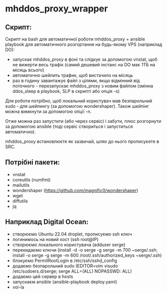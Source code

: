 # mhddos_proxy_wrapper

## Скрипт:

Скрипт на bash для автоматичної роботи mhddos_proxy + ansible playbook для автоматичного розгортання на будь-якому VPS (наприклад DO):
- запускає mhddos_proxy в фоні та слідкує за допомогою vnstat, щоб не вижерти весь трафік (самий дешевий інстанс на DO має 1ТБ на місяць всього)
- автоматично шейпить трафик, щоб вистачило на місяць
- раз в годину завантажує файл з цілями, якщо відмінний від поточного - перезапускає mhddos_proxy з новим файлом (змінна ddos_sleep в playbook, SLP в скрипті або опція -s)

Для роботи потрібно, щоб локальний користувач мав безпарольний sudo - для шейпингу (за допомогою wondershaper).
Також шейпінг можна вимкнути за допомогою опції -n.

Отже можна раз запустити (або через сервіс) і забути, плюс розгорнути за допомогою ansible (тоді сервіс створиться і запуститься автоматично).

mhddos_proxy встановлюєте як зазвичай, шлях до нього прописуєете в SRC.

## Потрібні пакети:

- vnstat
- coreutils (numfmt)
- mailutils
- wondershaper (https://github.com/magnific0/wondershaper)
- wget
- diffutils
- jq

## Наприклад Digital Ocean:
- створюємо Ubuntu 22.04 droplet, прописуємо ssh ключ
- логинимось на новий хост (ssh root@IP)
- створюємо локального користувача (adduser serge)
- перекидаємо ключи (install -d -o serge -g serge -m 700 ~serge/.ssh; install -o serge -g serge -m 600 /root/.ssh/authorized_keys ~serge/.ssh)
- блокуємо PermitRootLogin в /etc/ssh/sshd_config
- додаємо безпарольний sudo (EDITOR=vim visudo /etc/sudoers.d/serge; serge ALL=(ALL) NOPASSWD: ALL)
- додаємо цей сервер в hosts
- запускаєм ansible (ansible-playbook deploy.yaml)
- voi-la
